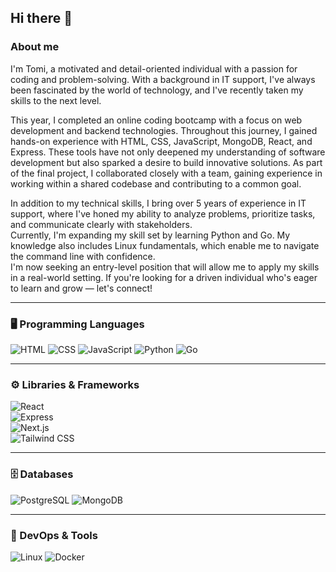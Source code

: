 ## Hi there 👋

### About me  
I'm Tomi, a motivated and detail-oriented individual with a passion for coding and problem-solving. With a background in IT support, I've always been fascinated by the world of technology, and I've recently taken my skills to the next level.

This year, I completed an online coding bootcamp with a focus on web development and backend technologies. Throughout this journey, I gained hands-on experience with HTML, CSS, JavaScript, MongoDB, React, and Express. These tools have not only deepened my understanding of software development but also sparked a desire to build innovative solutions. As part of the final project, I collaborated closely with a team, gaining experience in working within a shared codebase and contributing to a common goal.

In addition to my technical skills, I bring over 5 years of experience in IT support, where I've honed my ability to analyze problems, prioritize tasks, and communicate clearly with stakeholders.  
Currently, I'm expanding my skill set by learning Python and Go. My knowledge also includes Linux fundamentals, which enable me to navigate the command line with confidence.  
I'm now seeking an entry-level position that will allow me to apply my skills in a real-world setting. If you're looking for a driven individual who's eager to learn and grow — let's connect!

---

### 🖥️ Programming Languages  
![HTML](https://img.shields.io/badge/HTML5-E34F26?logo=html5&logoColor=white)
![CSS](https://img.shields.io/badge/CSS3-1572B6?logo=css3&logoColor=white)
![JavaScript](https://img.shields.io/badge/JavaScript-F7DF1E?logo=javascript&logoColor=black)
![Python](https://img.shields.io/badge/Python-3776AB?logo=python&logoColor=white)
![Go](https://img.shields.io/badge/Go-00ADD8?logo=go&logoColor=white)

---

### ⚙️ Libraries & Frameworks  
![React](https://img.shields.io/badge/React-20232A?logo=react&logoColor=61DAFB)  
![Express](https://img.shields.io/badge/Express.js-000000?logo=express&logoColor=white)  
![Next.js](https://img.shields.io/badge/Next.js-000000?logo=nextdotjs&logoColor=white)  
![Tailwind CSS](https://img.shields.io/badge/Tailwind_CSS-38B2AC?logo=tailwindcss&logoColor=white)

---

### 🗄️ Databases  
![PostgreSQL](https://img.shields.io/badge/PostgreSQL-4169E1?logo=postgresql&logoColor=white)
![MongoDB](https://img.shields.io/badge/MongoDB-47A248?logo=mongodb&logoColor=white)

---

### 🐧 DevOps & Tools  
![Linux](https://img.shields.io/badge/Linux-FCC624?logo=linux&logoColor=black)
![Docker](https://img.shields.io/badge/Docker-2496ED?logo=docker&logoColor=white)


<!--
**tomislav-varga/tomislav-varga** is a ✨ _special_ ✨ repository because its `README.md` (this file) appears on your GitHub profile.

Here are some ideas to get you started:

- 🔭 I’m currently working on ...
- 🌱 I’m currently learning ...
- 👯 I’m looking to collaborate on ...
- 🤔 I’m looking for help with ...
- 💬 Ask me about ...
- 📫 How to reach me: ...
- 😄 Pronouns: ...
- ⚡ Fun fact: ...
-->
